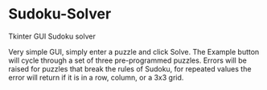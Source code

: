 # Sudoku-Solver
Tkinter GUI Sudoku solver

Very simple GUI, simply enter a puzzle and click Solve.  The Example button will cycle through
a set of three pre-programmed puzzles.  Errors will be raised for puzzles that break the rules 
of Sudoku, for repeated values the error will return if it is in a row, column, or a 3x3 grid.
